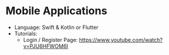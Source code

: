 # Mobile Applications

* Language: Swift & Kotlin or Flutter
* Tutorials:
    - Login / Register Page: https://www.youtube.com/watch?v=PJU6HFWOM6I